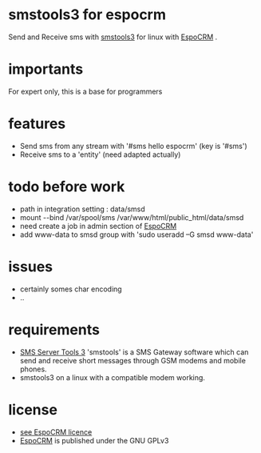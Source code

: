 # smstools3 for espocrm
 Send and Receive sms with [smstools3](http://smstools3.kekekasvi.com) for linux with [EspoCRM](https://github.com/espocrm/espocrm) .

# importants
 For expert only, this is a base for programmers

# features
 - Send sms from any stream with '#sms hello espocrm' (key is '#sms')
 - Receive sms to a 'entity' (need adapted actually)

# todo before work
 - path in integration setting : data/smsd 
 - mount --bind /var/spool/sms /var/www/html/public_html/data/smsd
 - need create a job in admin section of [EspoCRM](https://github.com/espocrm/espocrm) 
 - add www-data to smsd group with 'sudo useradd –G smsd www-data'

# issues
 - certainly somes char encoding
 - ..

# requirements
 - [SMS Server Tools 3](http://smstools3.kekekasvi.com) 'smstools' is a SMS Gateway software which can send and receive short messages through GSM modems and mobile phones.
 - smstools3 on a linux with a compatible modem working.

# license
 - [see EspoCRM licence](https://github.com/espocrm/espocrm)
 - [EspoCRM](https://github.com/espocrm/espocrm) is published under the GNU GPLv3
